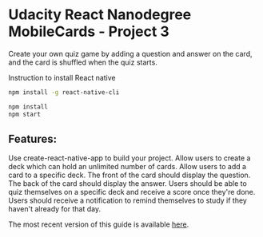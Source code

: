 # Udacity React Nanodegree MobileCards - Project 3

Create your own quiz game by adding a question and answer on the card, and the card is shuffled when the quiz starts.

Instruction to install React native

```bash
npm install -g react-native-cli
```

```bash
npm install
npm start
```

## Features:

Use create-react-native-app to build your project.
Allow users to create a deck which can hold an unlimited number of cards.
Allow users to add a card to a specific deck.
The front of the card should display the question.
The back of the card should display the answer.
Users should be able to quiz themselves on a specific deck and receive a score once they're done.
Users should receive a notification to remind themselves to study if they haven't already for that day.

The most recent version of this guide is available [here](https://github.com/react-community/create-react-native-app/blob/master/react-native-scripts/template/README.md).
